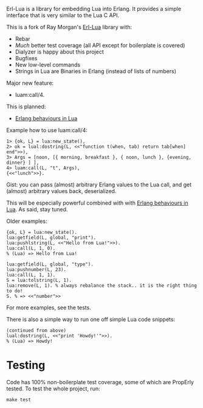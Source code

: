 Erl-Lua is a library for embedding Lua into Erlang. It provides a simple
interface that is very similar to the Lua C API.

This is a fork of Ray Morgan's [Erl-Lua] library with:

* Rebar
* *Much* better test coverage (all API except for boilerplate is covered)
* Dialyzer is happy about this project
* Bugfixes
* New low-level commands
* Strings in Lua are Binaries in Erlang (instead of lists of numbers)

Major new feature:
* luam:call/4.

This is planned:
* [Erlang behaviours in Lua]

Example how to use luam:call/4:

    1> {ok, L} = lua:new_state(),
    2> ok = lual:dostring(L, <<"function t(when, tab) return tab[when] end">>),
    3> Args = [noon, [{ morning, breakfast }, { noon, lunch }, {evening, dinner} ] ],
    4> luam:call(L, "t", Args),
    {<<"lunch">>}.

Gist: you can pass (almost) arbitrary Erlang values to the Lua call, and get
(almost) arbitrary values back, deserialized.

This will be especially powerful combined with with [Erlang behaviours in Lua]. As said, stay tuned.

Older examples:

    {ok, L} = lua:new_state().
    lua:getfield(L, global, "print").
    lua:pushlstring(L, <<"Hello from Lua!">>).
    lua:call(L, 1, 0).
    % (Lua) => Hello from Lua!

    lua:getfield(L, global, "type").
    lua:pushnumber(L, 23).
    lua:call(L, 1, 1).
    S = lua:tolstring(L, 1).
    lua:remove(L, 1). % always rebalance the stack.. it is the right thing to do!
    S. % => <<"number">>

For more examples, see the tests.

There is also a simple way to run one off simple Lua code snippets:

    (continued from above)
    lual:dostring(L, <<"print 'Howdy!'">>).
    % (Lua) => Howdy!
    
Testing
=======

Code has 100% non-boilerplate test coverage, some of which are PropErly tested.
To test the whole project, run:

    make test

[Erl-Lua]: https://github.com/raycmorgan/erl-lua/
[Erlang behaviours in Lua]: http://m.jakstys.lt/tech/2012/06/erlang-behaviours-in-lua/
